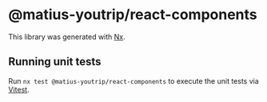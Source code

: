 # @matius-youtrip/react-components

This library was generated with [Nx](https://nx.dev).

## Running unit tests

Run `nx test @matius-youtrip/react-components` to execute the unit tests via [Vitest](https://vitest.dev/).
